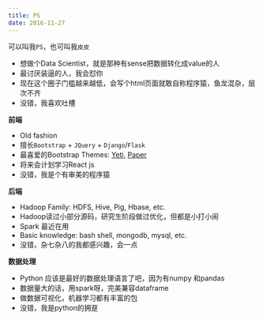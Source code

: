 ```yaml
---
title: PS
date: 2016-11-27
---
```


可以叫我`PS`，也可叫我`皮皮`
- 想做个Data Scientist，就是那种有sense把数据转化成value的人
- 最讨厌装逼的人，我会怼你
- 现在这个圈子门槛越来越低，会写个html页面就敢自称程序猿，鱼龙混杂，层次不齐
- 没错，我喜欢吐槽

**前端**
- Old fashion
- 擅长`Bootstrap` + `JQuery` + `Django`/`Flask`
- 最喜爱的Bootstrap Themes: [Yeti](http://bootswatch.com/yeti/), [Paper](http://bootswatch.com/paper/)
- 将来会计划学习React js
- 没错，我是个有审美的程序猿

**后端**
- Hadoop Family: HDFS, Hive, Pig, Hbase, etc.
- Hadoop读过小部分源码，研究生阶段做过优化，但都是小打小闹
- Spark 最近在用
- Basic knowledge: bash shell, mongodb, mysql, etc.
- 没错，杂七杂八的我都感兴趣，会一点

**数据处理**
- Python 应该是最好的数据处理语言了吧，因为有numpy 和pandas
- 数据量大的话，用spark呀，完美兼容dataframe
- 做数据可视化，机器学习都有丰富的包
- 没错，我是python的拥趸
